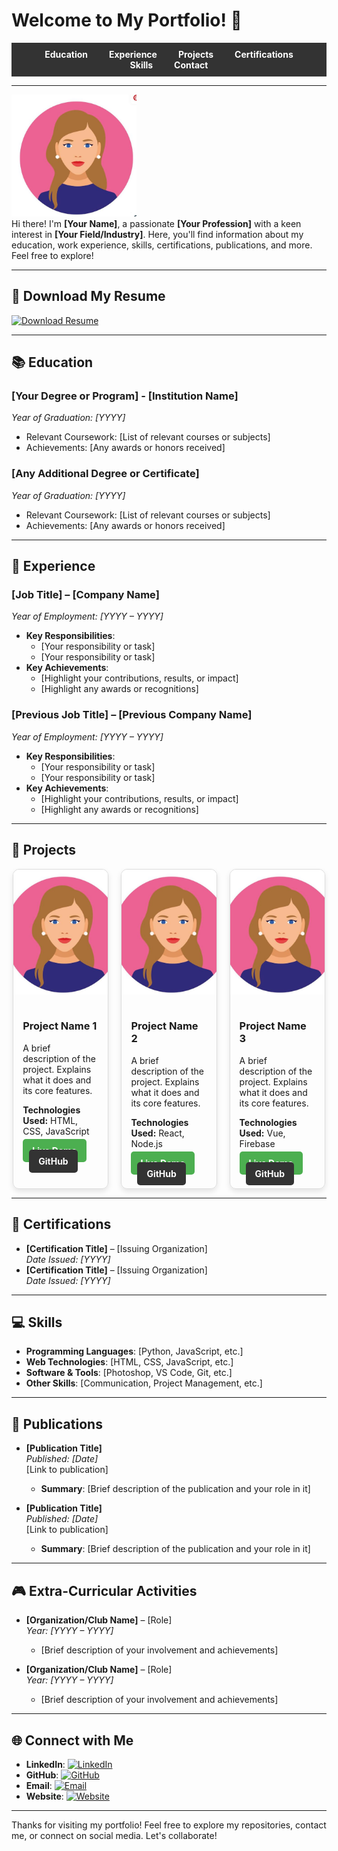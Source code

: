 # Welcome to My Portfolio! 👋

<!-- Menu Bar -->
<div style="background-color: #333; padding: 10px 20px; text-align: center;">
  <a href="#education" style="color: white; text-decoration: none; margin: 0 15px; font-weight: bold;">Education</a>
  <a href="#experience" style="color: white; text-decoration: none; margin: 0 15px; font-weight: bold;">Experience</a>
  <a href="#projects" style="color: white; text-decoration: none; margin: 0 15px; font-weight: bold;">Projects</a>
  <a href="#certifications" style="color: white; text-decoration: none; margin: 0 15px; font-weight: bold;">Certifications</a>
  <a href="#skills" style="color: white; text-decoration: none; margin: 0 15px; font-weight: bold;">Skills</a>
  <a href="#contact" style="color: white; text-decoration: none; margin: 0 15px; font-weight: bold;">Contact</a>
</div>

---

<img src="assets/p1.JPG" alt="Your Name's Picture" width="200"/><br>
Hi there! I'm **[Your Name]**, a passionate **[Your Profession]** with a keen interest in **[Your Field/Industry]**. Here, you'll find information about my education, work experience, skills, certifications, publications, and more. Feel free to explore!

---

## 📄 Download My Resume

<a href="assets/Sample pdf_Resume.pdf" download>
  <img src="https://img.shields.io/badge/Download_Resume-4CAF50?style=flat-square&logo=pdf&logoColor=white" alt="Download Resume" />
</a> <br>

---

## 📚 Education

### [Your Degree or Program] - [Institution Name]  
_Year of Graduation: [YYYY]_  
- Relevant Coursework: [List of relevant courses or subjects]
- Achievements: [Any awards or honors received]

### [Any Additional Degree or Certificate]  
_Year of Graduation: [YYYY]_  
- Relevant Coursework: [List of relevant courses or subjects]
- Achievements: [Any awards or honors received]

---

## 💼 Experience

### [Job Title] – [Company Name]  
_Year of Employment: [YYYY – YYYY]_  
- **Key Responsibilities**:
  - [Your responsibility or task]
  - [Your responsibility or task]
- **Key Achievements**:
  - [Highlight your contributions, results, or impact]
  - [Highlight any awards or recognitions]

### [Previous Job Title] – [Previous Company Name]  
_Year of Employment: [YYYY – YYYY]_  
- **Key Responsibilities**:
  - [Your responsibility or task]
  - [Your responsibility or task]
- **Key Achievements**:
  - [Highlight your contributions, results, or impact]
  - [Highlight any awards or recognitions]

---

## 📂 Projects
<!-- Flex container -->
<div style="display: flex; flex-wrap: wrap; gap: 20px; justify-content: center;">

  <!-- Project Card 1 -->
  <div style="border: 1px solid #ddd; border-radius: 10px; width: 30%; overflow: hidden; box-shadow: 0 4px 8px rgba(0,0,0,0.1);">
    <img src="assets/p1.JPG" alt="Project 1" style="width: 100%; height: 200px; object-fit: cover;">
    <div style="padding: 15px;">
      <h3>Project Name 1</h3>
      <p>A brief description of the project. Explains what it does and its core features.</p>
      <p><strong>Technologies Used:</strong> HTML, CSS, JavaScript</p>
      <a href="https://your-project-link.com" style="text-decoration: none; color: white; background-color: #4CAF50; padding: 10px 15px; border-radius: 5px; font-weight: bold;">Live Demo</a>
      <a href="https://github.com/yourusername/project1" style="text-decoration: none; color: white; background-color: #333; padding: 10px 15px; border-radius: 5px; font-weight: bold; margin-left: 10px;">GitHub</a>
    </div>
  </div>

  <!-- Project Card 2 -->
  <div style="border: 1px solid #ddd; border-radius: 10px; width: 30%; overflow: hidden; box-shadow: 0 4px 8px rgba(0,0,0,0.1);">
    <img src="assets/p1.JPG" alt="Project 2" style="width: 100%; height: 200px; object-fit: cover;">
    <div style="padding: 15px;">
      <h3>Project Name 2</h3>
      <p>A brief description of the project. Explains what it does and its core features.</p>
      <p><strong>Technologies Used:</strong> React, Node.js</p>
      <a href="https://your-project-link.com" style="text-decoration: none; color: white; background-color: #4CAF50; padding: 10px 15px; border-radius: 5px; font-weight: bold;">Live Demo</a>
      <a href="https://github.com/yourusername/project2" style="text-decoration: none; color: white; background-color: #333; padding: 10px 15px; border-radius: 5px; font-weight: bold; margin-left: 10px;">GitHub</a>
    </div>
  </div>

  <!-- Project Card 3 -->
  <div style="border: 1px solid #ddd; border-radius: 10px; width: 30%; overflow: hidden; box-shadow: 0 4px 8px rgba(0,0,0,0.1);">
    <img src="assets/p1.JPG" alt="Project 3" style="width: 100%; height: 200px; object-fit: cover;">
    <div style="padding: 15px;">
      <h3>Project Name 3</h3>
      <p>A brief description of the project. Explains what it does and its core features.</p>
      <p><strong>Technologies Used:</strong> Vue, Firebase</p>
      <a href="https://your-project-link.com" style="text-decoration: none; color: white; background-color: #4CAF50; padding: 10px 15px; border-radius: 5px; font-weight: bold;">Live Demo</a>
      <a href="https://github.com/yourusername/project3" style="text-decoration: none; color: white; background-color: #333; padding: 10px 15px; border-radius: 5px; font-weight: bold; margin-left: 10px;">GitHub</a>
    </div>
  </div>

</div> <!-- End of flex container -->

<!-- Responsive Design for smaller screens -->
<style>
/* For screens larger than 768px */
@media (min-width: 768px) {
  .project-card {
    width: 30%; /* 3 cards per row */
  }
}

/* For screens smaller than 768px */
@media (max-width: 768px) {
  .project-card {
    width: 48%; /* 2 cards per row */
  }
}

/* For screens smaller than 480px (Mobile) */
@media (max-width: 480px) {
  .project-card {
    width: 100%; /* 1 card per row */
  }

  /* Adjust layout of menu items or other elements as needed */
  .menu-bar a {
    display: block; /* Stack menu items vertically */
    margin: 5px 0;
    padding: 10px;
    font-size: 16px;
  }
}

</style>
------

## 🏅 Certifications

- **[Certification Title]** – [Issuing Organization]  
  _Date Issued: [YYYY]_
- **[Certification Title]** – [Issuing Organization]  
  _Date Issued: [YYYY]_

---

## 💻 Skills

- **Programming Languages**: [Python, JavaScript, etc.]
- **Web Technologies**: [HTML, CSS, JavaScript, etc.]
- **Software & Tools**: [Photoshop, VS Code, Git, etc.]
- **Other Skills**: [Communication, Project Management, etc.]

---

## 📖 Publications

- **[Publication Title]**  
  _Published: [Date]_  
  [Link to publication]
  - **Summary**: [Brief description of the publication and your role in it]

- **[Publication Title]**  
  _Published: [Date]_  
  [Link to publication]
  - **Summary**: [Brief description of the publication and your role in it]

---

## 🎮 Extra-Curricular Activities

- **[Organization/Club Name]** – [Role]  
  _Year: [YYYY – YYYY]_  
  - [Brief description of your involvement and achievements]
  
- **[Organization/Club Name]** – [Role]  
  _Year: [YYYY – YYYY]_  
  - [Brief description of your involvement and achievements]

---

## 🌐 Connect with Me

- **LinkedIn**: [![LinkedIn](https://img.shields.io/badge/LinkedIn-%230077B5?style=for-the-badge&logo=linkedin&logoColor=white)](https://www.linkedin.com/in/yourprofile)
- **GitHub**: [![GitHub](https://img.shields.io/badge/GitHub-%23000000?style=for-the-badge&logo=github&logoColor=white)](https://github.com/yourprofile)
- **Email**: [![Email](https://img.shields.io/badge/Email-%23D14836?style=for-the-badge&logo=gmail&logoColor=white)](mailto:your.email@example.com)
- **Website**: [![Website](https://img.shields.io/badge/Website-%2300A4D3?style=for-the-badge&logo=internet-explorer&logoColor=white)](https://yourwebsite.com)

---

Thanks for visiting my portfolio! Feel free to explore my repositories, contact me, or connect on social media. Let's collaborate! 
